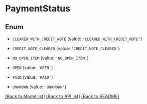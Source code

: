 # PaymentStatus


## Enum

* `CLEARED_WITH_CREDIT_NOTE` (value: `'CLEARED_WITH_CREDIT_NOTE'`)

* `CREDIT_NOTE_CLEARED` (value: `'CREDIT_NOTE_CLEARED'`)

* `NO_OPEN_ITEM` (value: `'NO_OPEN_ITEM'`)

* `OPEN` (value: `'OPEN'`)

* `PAID` (value: `'PAID'`)

* `UNKNOWN` (value: `'UNKNOWN'`)

[[Back to Model list]](../README.md#documentation-for-models) [[Back to API list]](../README.md#documentation-for-api-endpoints) [[Back to README]](../README.md)


